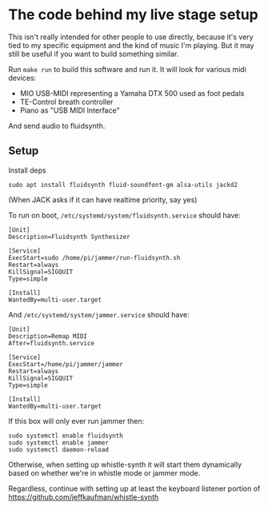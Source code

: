 # The code behind my live stage setup

This isn't really intended for other people to use directly, because it's very
tied to my specific equipment and the kind of music I'm playing.  But it may
still be useful if you want to build something similar.

Run `make run` to build this software and run it.  It will look for various
midi devices:

* MIO USB-MIDI representing a Yamaha DTX 500 used as foot pedals
* TE-Control breath controller
* Piano as "USB MIDI Interface"

And send audio to fluidsynth.

## Setup

Install deps

```
sudo apt install fluidsynth fluid-soundfont-gm alsa-utils jackd2
```

(When JACK asks if it can have realtime priority, say yes)

To run on boot, `/etc/systemd/system/fluidsynth.service` should have:

```
[Unit]
Description=Fluidsynth Synthesizer

[Service]
ExecStart=sudo /home/pi/jammer/run-fluidsynth.sh
Restart=always
KillSignal=SIGQUIT
Type=simple

[Install]
WantedBy=multi-user.target
```

And `/etc/systemd/system/jammer.service` should have:

```
[Unit]
Description=Remap MIDI
After=fluidsynth.service

[Service]
ExecStart=/home/pi/jammer/jammer
Restart=always
KillSignal=SIGQUIT
Type=simple

[Install]
WantedBy=multi-user.target
```

If this box will only ever run jammer then:

```
sudo systemctl enable fluidsynth
sudo systemctl enable jammer
sudo systemctl daemon-reload
```

Otherwise, when setting up whistle-synth it will start them dynamically based
on whether we're in whistle mode or jammer mode.

Regardless, continue with setting up at least the keyboard listener portion of
https://github.com/jeffkaufman/whistle-synth
